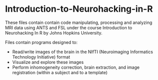 # Introduction-to-Neurohacking-in-R

These files contain contain code manipulating, processing and analyzing MRI data using ANTS and FSL under the course Introduction to Neurohacking In R by Johns Hopkins University.

Files contain programs designed to: 
- Read/write images of the brain in the NIfTI (Neuroimaging Informatics Technology Initiative) format
- Visualize and explore these images
- Perform inhomogeneity correction, brain extraction, and image registration (within a subject and to a template)

